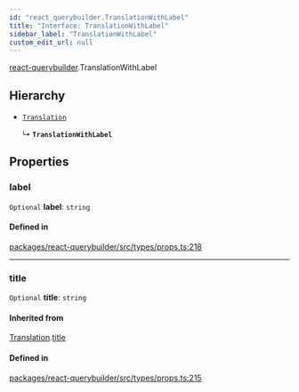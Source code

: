 ```yaml
---
id: "react_querybuilder.TranslationWithLabel"
title: "Interface: TranslationWithLabel"
sidebar_label: "TranslationWithLabel"
custom_edit_url: null
---
```


[react-querybuilder](../modules/react_querybuilder.md).TranslationWithLabel

## Hierarchy

- [`Translation`](react_querybuilder.Translation.md)

  ↳ **`TranslationWithLabel`**

## Properties

### label

 `Optional` **label**: `string`

#### Defined in

[packages/react-querybuilder/src/types/props.ts:218](https://github.com/react-querybuilder/react-querybuilder/blob/55590db8/packages/react-querybuilder/src/types/props.ts#L218)

___

### title

 `Optional` **title**: `string`

#### Inherited from

[Translation](react_querybuilder.Translation.md).[title](react_querybuilder.Translation.md#title)

#### Defined in

[packages/react-querybuilder/src/types/props.ts:215](https://github.com/react-querybuilder/react-querybuilder/blob/55590db8/packages/react-querybuilder/src/types/props.ts#L215)
